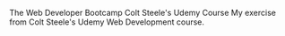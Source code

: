 The Web Developer Bootcamp
Colt Steele's Udemy Course
My exercise from Colt Steele's Udemy Web Development course.